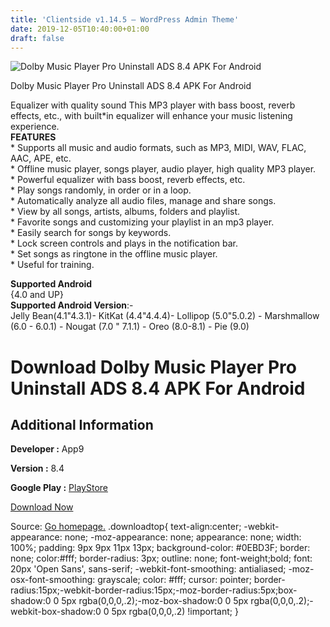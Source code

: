 ```yaml
---
title: 'Clientside v1.14.5 – WordPress Admin Theme'
date: 2019-12-05T10:40:00+01:00
draft: false
---
```


![Dolby Music Player Pro Uninstall ADS 8.4 APK For Android](https://i0.wp.com/apkhome.net/wp-content/uploads/2019/12/Dolby-Music-Player-Pro-Uninstall-ADS-8.4.png "Dolby Music Player Pro Uninstall ADS 8.4 APK For Android")

  

Dolby Music Player Pro Uninstall ADS 8.4 APK For Android

Equalizer with quality sound This MP3 player with bass boost, reverb effects, etc., with built\*in equalizer will enhance your music listening experience.  
**FEATURES**  
\* Supports all music and audio formats, such as MP3, MIDI, WAV, FLAC, AAC, APE, etc.  
\* Offline music player, songs player, audio player, high quality MP3 player.  
\* Powerful equalizer with bass boost, reverb effects, etc.  
\* Play songs randomly, in order or in a loop.  
\* Automatically analyze all audio files, manage and share songs.  
\* View by all songs, artists, albums, folders and playlist.  
\* Favorite songs and customizing your playlist in an mp3 player.  
\* Easily search for songs by keywords.  
\* Lock screen controls and plays in the notification bar.  
\* Set songs as ringtone in the offline music player.  
\* Useful for training.

**Supported Android**  
{4.0 and UP}  
**Supported Android Version**:-  
Jelly Bean(4.1"4.3.1)- KitKat (4.4"4.4.4)- Lollipop (5.0"5.0.2) - Marshmallow (6.0 - 6.0.1) - Nougat (7.0 " 7.1.1) - Oreo (8.0-8.1) - Pie (9.0)

Download Dolby Music Player Pro Uninstall ADS 8.4 APK For Android
=================================================================

Additional Information
----------------------

**Developer :** App9

**Version :** 8.4

**Google Play :** [PlayStore](https://play.google.com/store/apps/details?id=com.dolbymusicplayerpro&hl=en)

  

[Download Now](https://store4app.co/post/dolby-music-player-pro-uninstall-ads-8-4-apk-for-android_1575538769)

  
Source: [Go homepage.](https://store4app.co/post/dolby-music-player-pro-uninstall-ads-8-4-apk-for-android_1575538769) .downloadtop{ text-align:center; -webkit-appearance: none; -moz-appearance: none; appearance: none; width: 100%; padding: 9px 9px 11px 13px; background-color: #0EBD3F; border: none; color:#fff; border-radius: 3px; outline: none; font-weight;bold; font: 20px 'Open Sans', sans-serif; -webkit-font-smoothing: antialiased; -moz-osx-font-smoothing: grayscale; color: #fff; cursor: pointer; border-radius:15px;-webkit-border-radius:15px;-moz-border-radius:5px;box-shadow:0 0 5px rgba(0,0,0,.2);-moz-box-shadow:0 0 5px rgba(0,0,0,.2);-webkit-box-shadow:0 0 5px rgba(0,0,0,.2) !important; }